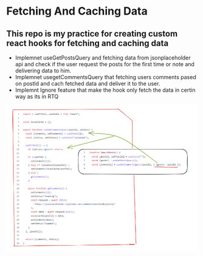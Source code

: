 # Fetching And Caching Data

## This repo is my practice for creating custom react hooks for fetching and caching data 

* Implemnet useGetPostsQuery and fetching data from jsonplaceholder api and check if the user request the posts for the first time or note and delivering data to him.
* Implemnet usegetCommentsQuery that fetching users comments pased on postId and cach fetched data and deliver it to the user.
* Implemnt Ignore feature that make the hook only fetch the data in certin way as its in RTQ 

![Alt text](./src/simpleLook.PNG "simple look")
